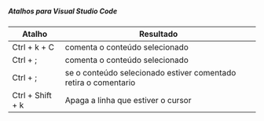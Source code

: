 ##### Atalhos para Visual Studio Code

| Atalho  | Resultado |
| ------------- | ------------- |
| Ctrl + k + C  | comenta o conteúdo selecionado  |
| Ctrl + ;   | comenta o conteúdo selecionado  |
| Ctrl + ; | se o conteúdo selecionado estiver comentado retira o comentario |
| Ctrl + Shift + k | Apaga a linha que estiver o cursor|